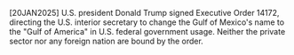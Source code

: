 [20JAN2025] U.S. president Donald Trump signed Executive Order 14172, directing the U.S. interior secretary to change the Gulf of Mexico's name to the "Gulf of America" in U.S. federal government usage. Neither the private sector nor any foreign nation are bound by the order.